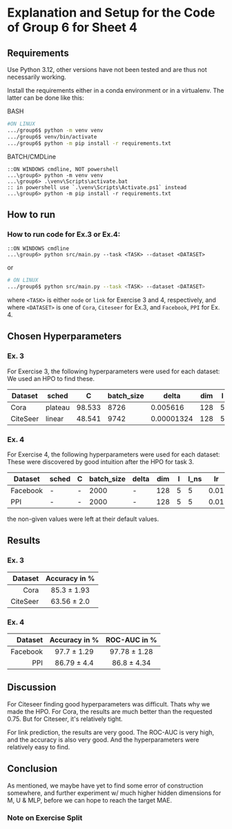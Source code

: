 # Explanation and Setup for the Code of Group 6 for Sheet 4

## Requirements

Use Python 3.12, other versions have not been tested and are thus not necessarily working.

Install the requirements either in a conda environment or in a virtualenv. The latter can be done like this:

BASH

```bash
#ON LINUX
.../group6$ python -m venv venv
.../group6$ venv/bin/activate
.../group6$ python -m pip install -r requirements.txt
```

BATCH/CMDLine

```batch
::ON WINDOWS cmdline, NOT powershell
...\group6> python -m venv venv
...\group6> .\venv\Scripts\activate.bat
:: in powershell use `.\venv\Scripts\Activate.ps1` instead
...\group6> python -m pip install -r requirements.txt
```

## How to run

### How to run code for Ex.3 or Ex.4:

```batch
::ON WINDOWS cmdline
...\group6> python src/main.py --task <TASK> --dataset <DATASET>
```

or

```bash
# ON LINUX
.../group6$ python src/main.py --task <TASK> --dataset <DATASET>
```

where `<TASK>` is either `node` or `link` for Exercise 3 and 4, respectively, and <br>
where `<DATASET>` is one of `Cora`, `Citeseer` for Ex.3, and  `Facebook`, `PPI` for Ex. 4.


## Chosen Hyperparameters

### Ex. 3

For Exercise 3, the following hyperparameters were used for each dataset:<br>
We used an HPO to find these.


| Dataset   | sched    | C      | batch_size | delta       | dim  | l   | l_ns | lr     | n_epochs | p   | q   |
|-----------|----------|--------|------------|-------------|------|-----|------|--------|----------|-----|-----|
| Cora      | plateau  | 98.533 | 8726       | 0.005616    | 128  | 5   | 5    | 0.006572 | 250      | 1   | 0.1 |
| CiteSeer  | linear   | 48.541 | 9742       | 0.00001324  | 128  | 5   | 5    | 0.0968   | 200      | 1   | 0.1 |


### Ex. 4

For Exercise 4, the following hyperparameters were used for each dataset:<br>
These were discovered by good intuition after the HPO for task 3. 

Dataset | sched | C | batch_size | delta | dim | l | l_ns | lr | n_epochs | p | q
--- | --- | --- | --- | --- | --- | --- | --- | --- | --- | --- | ---
Facebook | - | - | 2000 | - | 128 | 5 | 5 | 0.01 | 100 | 1.0 | 1.0
PPI | - | - | 2000 | - | 128 | 5 | 5 | 0.01 | 100 | 1.0 | 1.0

the non-given values were left at their default values.

## Results

### Ex. 3

Dataset | Accuracy in %
---: | :---:
Cora | 85.3 ± 1.93
CiteSeer | 63.56 ± 2.0

### Ex. 4

Dataset | Accuracy in % | ROC-AUC in %
---: | :---: | :---:
Facebook | 97.7 ± 1.29 |97.78 ± 1.28
PPI | 86.79 ± 4.4 | 86.8 ± 4.34

## Discussion

For Citeseer finding good hyperparameters was difficult. Thats why we made the HPO.
For Cora, the results are much better than the requested 0.75. But for Citeseer, it's relatively tight.

For link prediction, the results are very good. The ROC-AUC is very high, and the accuracy is also very good. And the hyperparameters were relatively easy to find.

## Conclusion

As mentioned, we maybe have yet to find some error of construction somewhere, and further experiment w/ much higher hidden dimensions for M, U & MLP, before we can hope to reach the target MAE.

### Note on Exercise Split


